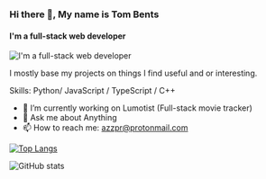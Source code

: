 ﻿### Hi there 👋, My name is Tom Bents
#### I'm a full-stack web developer
![I'm a full-stack web developer](https://ibb.co/18F8V5v)

I mostly base my projects on things I find useful and or interesting.

Skills: Python/ JavaScript / TypeScript / C++ 

- 🔭 I’m currently working on Lumotist (Full-stack movie tracker) 
- 💬 Ask me about Anything 
- 📫 How to reach me: azzpr@protonmail.com


[![Top Langs](https://github-readme-stats.vercel.app/api/top-langs/?username=Azzpr)](https://github.com/anuraghazra/github-readme-stats)

![GitHub stats](https://github-readme-stats.vercel.app/api?username=Azzpr&show_icons=true)  

